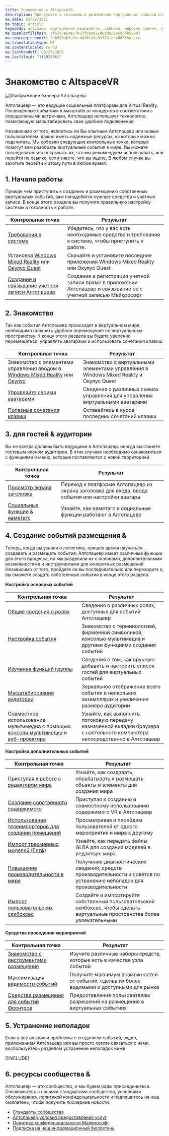 ```yaml
---
title: Знакомство с AltspaceVR
description: Приступите к созданию и размещению виртуальных событий на платформе Алтспацевр с помощью нашего проверенного пути к контрольной точке.
ms.date: 03/29/2021
ms.topic: article
keywords: алтспаце, виртуальная реальность, события, мировое здание, учебники
ms.openlocfilehash: cf5217e54e17b37f00e921468d82585d8bb580d7
ms.sourcegitcommit: 2db596ab5a1ecd4901a8c893741cc4d06f6aecea
ms.translationtype: MT
ms.contentlocale: ru-RU
ms.lasthandoff: 06/25/2021
ms.locfileid: "112923061"
---
```

# <a name="exploring-altspacevr"></a>Знакомство с AltspaceVR

![Изображение баннера Алтспацевр](images/altspace-vr-banner.png)

Алтспацевр — это ведущие социальные платформы для Virtual Reality. Посвященные событиям в масштабе от концертов в соответствии с определенными встречами, Алтспацевр использует технологию, помогающую масштабировать свое удобное подключение.

Независимо от того, являетесь ли Вы опытным Алтспацевр или новым пользователем, важно иметь надежные ресурсы, на которые можно подсчитать. Мы собрали следующие контрольные точки, которые помогут вам разобрать виртуальные события в мире. Вы можете последовательно покрывать их, что мы рекомендуем использовать, или перейти по ссылке, если знаете, что вы ищете. В любом случае вы захотите перейти к этому пути в любое время.

## <a name="1-getting-started"></a>1. Начало работы

Прежде чем приступить к созданию и размещению собственных виртуальных событий, вам понадобятся нужные средства и учетные записи. В конце этого раздела вы получите правильную настройку системы и готовность к работе.

|  Контрольная точка  |  Результат  |
| --- | --- |
| [Требования к системе](getting-started/system-requirements.md) | Убедитесь, что у вас есть необходимые средства и требования к системе, чтобы приступить к работе. |
| Установка [Windows Mixed Reality](getting-started/wmr-installation.md) или [Окулус Quest](getting-started/oculus-installation.md)| Скачайте и установите последние приложения Windows Mixed Reality или Окулус Quest |
| [Создание и связывание учетной записи Алтспацевр](getting-started/creating-and-linking-accounts.md) | Создание и регистрация учетной записи прямо в приложении Алтспацевр и связывание ее с учетной записью Майкрософт|

## <a name="2-getting-comfortable"></a>2. Знакомство

Так как события Алтспацевр происходят в виртуальном мире, необходимо получить удобное перемещение по виртуальному пространству. К концу этого раздела вы будете уверенно перемещаться, управлять аватарами и использовать сочетания клавиш.

|  Контрольная точка  |  Результат  |
| --- | --- |
| Знакомство с элементами управления вводом в [Windows Mixed Reality](getting-started/wmr-controls.md) или [Окулус](getting-started/oculus-controls.md) | Знакомство с виртуальными элементами управления в Windows Mixed Reality и Окулус Quest |
| [Управляйте своими аватарами](getting-started/avatar-controls.md) | Сведения о различных схемах управления для управления виртуальными аватарами |
| [Полезные сочетания клавиш](getting-started/keyboard-shortcuts.md) | Оставайтесь в курсе последних сочетаний клавиш |

## <a name="3-for-guests--audiences"></a>3. для гостей & аудитории

Вы не всегда должны быть ведущими в Алтспацевр. иногда вы станете гостевым членом аудитории. В этих случаях необходимо ознакомиться с функциями и меню, которые поставляются с новой территорией.

|  Контрольная точка  |  Результат  |
| --- | --- |
| [Просмотр экрана заголовка](community/exploring-title-screen.md) | Переход к платформе Алтспацевр из экрана заголовка для входа, ввода события или настройки аватара |
| [Социальные функции & наметагс](faqs/nametags.md) | Узнайте, как наметагс и социальные функции работают в Алтспацевр |

## <a name="4-creating--hosting-events"></a>4. Создание событий размещения &

Теперь, когда вы узнали о логистике, пришло время научиться создавать и размещать события. Алтспацевр имеет различные функции для этого процесса, но мы разделили их с основами, дополнительными возможностями и инструментами для конкретных размещений. Независимо от того, пройдете ли вы последовательно или переходите к, вы сможете создать собственные события в конце этого раздела.

**Настройка основных событий**

|  Контрольная точка  |  Результат  |
| --- | --- |
| [Общие сведения о ролях](getting-started/roles.md) | Сведения о различных ролях, доступных для событий Алтспацевр |
| [Настройка события](tutorials/creating-an-event.md) | Знакомство с терминологией, фирменной символикой, консолью мультимедиа и другими функциями создания событий |
| [Изучение функций группы](tutorials/group-features.md) | Сведения о том, как вручную добавить и настроить список гостей для виртуальных событий |
| [Масштабирование аудитории](faqs/scaling-audiences.md) | Зеркальное отображение всего события в нескольких экземплярах и увеличение размера аудитории |
| Совместное использование мультимедиа с помощью [консоли мультимедиа](tutorials/multimedia-console.md) и [веб-проектора](tutorials/web-projector-streaming.md) | Узнайте, как выполнить потоковую передачу назначенной вкладки браузера с настольного компьютера непосредственно в Алтспацевр |

**Настройка дополнительных событий**

|  Контрольная точка  |  Результат  |
| --- | --- |
| [Приступая к работе с редактором мира](world-building/world-editor-getting-started.md) | Узнайте, как создавать, обрабатывать и размещать объекты и элементы для создания мира |
| [Создание собственного содержимого](community/creating-content.md) | Приступая к созданию и совместному использованию содержимого VR в Алтспацевр |
| [Использование телеимпортеров для создания помещений](tutorials/teleporting.md) | Просматривая и перейдем пользователей от одного мероприятия и мира к другому |
| [Импорт трехмерных моделей (Глтф)](world-building/importing-models.md) | Узнайте, как передать файлы GLBA для создания моделей в редакторе мира. |
| [Повышение производительности в мире](world-building/improving-performance.md) | Получение диагностических сведений, средств производительности и советов по устранению неполадок для производительности |
| [Импорт пользовательских скибоксес](world-building/uploading-custom-skyboxes.md) | Создайте и импортируйте собственный пользовательский скибоксес, чтобы сделать виртуальные пространства более увлекательными |

**Средства проведения мероприятий**

|  Контрольная точка  |  Результат  |
| --- | --- |
| [Знакомство с инструментами размещения](tutorials/host-tools-overview.md) | Изучите различные наборы средств, которые есть в качестве узла событий |
| [Максимизация видимости событий](tutorials/main-events.md) | Получите максимум возможностей от событий, сделав их более видимыми и доступными для рынка |
| [Средства размещения для событий Фронтров](tutorials/host-tools-for-events.md) | Предоставление пользователям разрешений на размещение в виртуальных событиях |

## <a name="5-troubleshooting"></a>5. Устранение неполадок

Если у вас возникли проблемы с созданием событий, аудио, приложением Алтспацевр или вы просто хотите связаться с нами, воспользуйтесь разделом устранение неполадок ниже. 

[!INCLUDE[](includes/troubleshooting.md)]

## <a name="6-community--resources"></a>6. ресурсы сообщества &

Алтспацевр — это сообщество, и мы будем рады присоединиться. Ознакомьтесь с нашими стандартами сообщества, условиями обслуживания, политикой конфиденциальности и подпишитесь на наш бюллетень, чтобы получить последние новости.

* [Стандарты сообщества](community/community-standards.md)
* [Алтспацевр условия предоставления услуг](community/terms-of-service.md)
* [Политика конфиденциальности Майкрософт](https://privacy.microsoft.com/privacystatement)
* [Подписка на наш информационный бюллетень](community/newsletter-subscriptions.md)